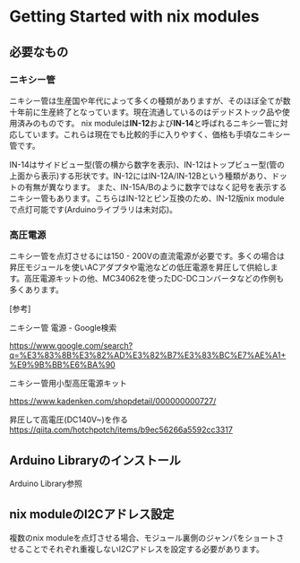 # Getting Started with nix modules

## 必要なもの

### ニキシー管
ニキシー管は生産国や年代によって多くの種類がありますが、そのほぼ全てが数十年前に生産終了となっています。現在流通しているのはデッドストック品や使用済みのものです。
nix moduleは**IN-12**および**IN-14**と呼ばれるニキシー管に対応しています。これらは現在でも比較的手に入りやすく、価格も手頃なニキシー管です。

IN-14はサイドビュー型(管の横から数字を表示)、IN-12はトップビュー型(管の上面から表示)する形状です。IN-12にはIN-12A/IN-12Bという種類があり、ドットの有無が異なります。
また、IN-15A/Bのように数字ではなく記号を表示するニキシー管もあります。こちらはIN-12とピン互換のため、IN-12版nix moduleで点灯可能です(Arduinoライブラリは未対応)。

### 高圧電源
ニキシー管を点灯させるには150 - 200Vの直流電源が必要です。多くの場合は昇圧モジュールを使いACアダプタや電池などの低圧電源を昇圧して供給します。高圧電源キットの他、MC34062を使ったDC-DCコンバータなどの作例も多くあります。

[参考]

ニキシー管 電源 - Google検索

https://www.google.com/search?q=%E3%83%8B%E3%82%AD%E3%82%B7%E3%83%BC%E7%AE%A1+%E9%9B%BB%E6%BA%90


ニキシー管用小型高圧電源キット

https://www.kadenken.com/shopdetail/000000000727/

昇圧して高電圧(DC140V~)を作る
https://qiita.com/hotchpotch/items/b9ec56266a5592cc3317


## Arduino Libraryのインストール
Arduino Library参照

## nix moduleのI2Cアドレス設定
複数のnix moduleを点灯させる場合、モジュール裏側のジャンパをショートさせることでそれぞれ重複しないI2Cアドレスを設定する必要があります。